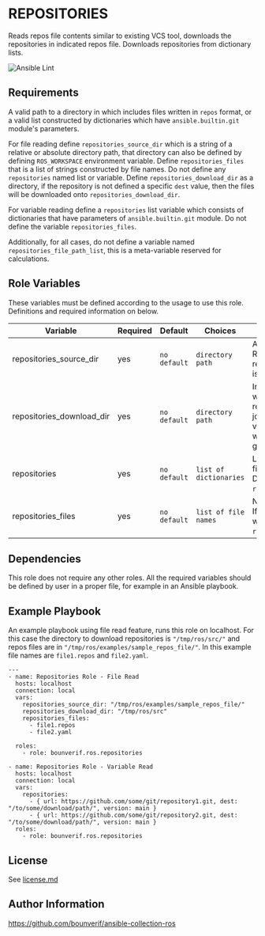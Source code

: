 REPOSITORIES
=========

Reads repos file contents similar to existing VCS tool, downloads the repositories in indicated repos file. Downloads repositories from dictionary lists.

![Ansible Lint](https://github.com/bounverif/ansible-collection-ros/actions/workflows/ansible-lint.yml/badge.svg)

Requirements
------------

A valid path to a directory in which includes files written in `repos` format, or a valid list constructed by dictionaries which have `ansible.builtin.git` module's parameters. 

For file reading define `repositories_source_dir` which is a string of a relative or absolute directory path, that directory can also be defined by defining `ROS_WORKSPACE` environment variable. Define `repositories_files` that is a list of strings constructed by file names. Do not define any `repositories` named list or variable. Define `repositories_download_dir` as a directory, if the repository is not defined a specific `dest` value, then the files will be downloaded onto `repositories_download_dir`.

For variable reading define a `repositories` list variable which consists of dictionaries that have parameters of `ansible.builtin.git` module. Do not define the variable `repositories_files`.

Additionally, for all cases, do not define a variable named `repositories_file_path_list`, this is a meta-variable reserved for calculations.

Role Variables
--------------

These variables must be defined according to the usage to use this role. Definitions and required information on below.

| Variable                | Required | Default      | Choices                   | Comments                                 |
|-------------------------|----------|--------------|---------------------------|------------------------------------------|
| repositories_source_dir         | yes      | `no default` | `directory path`          | A directory name. Required when read_repositories_from_file is set `true`. |
| repositories_download_dir            | yes      | `no default` | `directory path`          | Indicates a prefix path where to download repositories, which will be joined with the path on `key` value on repos file. Used when `dest` parameter on git parameter is not set. |
| repositories            | yes      | `no default` | `list of dictionaries`    | List of dictionaries with fields named as git builtin. Do not define if `repositories_files` set. |
| repositories_files | yes      | `no default` | `list of file names`      | Names of files will be read. If defined, then the role will read files instead of `repositories` list.|


Dependencies
------------

This role does not require any other roles. All the required variables should be defined by user in a proper file, for example in an Ansible playbook.

Example Playbook
----------------

An example playbook using file read feature, runs this role on localhost. For this case the directory to download repositories is `"/tmp/ros/src/"` and repos files are in `"/tmp/ros/examples/sample_repos_file/"`. In this example file names are `file1.repos` and `file2.yaml`.

```
---
- name: Repositories Role - File Read
  hosts: localhost
  connection: local
  vars:
    repositories_source_dir: "/tmp/ros/examples/sample_repos_file/" 
    repositories_download_dir: "/tmp/ros/src"
    repositories_files:
      - file1.repos
      - file2.yaml
    
  roles:
    - role: bounverif.ros.repositories
```

```
- name: Repositories Role - Variable Read
  hosts: localhost
  connection: local
  vars:
    repositories:
      - { url: https://github.com/some/git/repository1.git, dest: "/to/some/download/path/", version: main }
      - { url: https://github.com/some/git/repository2.git, dest: "/to/some/download/path/", version: main }
  roles:
    - role: bounverif.ros.repositories
```

License
-------

See [license.md](https://github.com/bounverif/ansible-collection-ros/blob/main/LICENSE)

Author Information
------------------

https://github.com/bounverif/ansible-collection-ros
